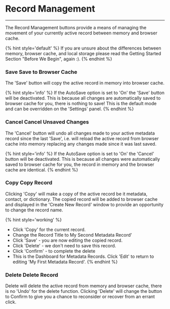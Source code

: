 # Record Management
---

The Record Management buttons provide a means of managing the movement of your currently active record between memory and browser cache.  

{% hint style='default' %}
  If you are unsure about the differences between memory, browser cache, and local storage please read the Getting Started Section "Before We Begin", again :).
{% endhint %} 

### <span class="btn btn-success btn-sm"> <i class="fa fa-floppy-o"></i> Save</span> Save to Browser Cache

The 'Save' button will copy the active record in memory into browser cache. 

{% hint style='info' %}
  If the AutoSave option is set to 'On' the 'Save' button will be deactivated.  This is because all changes are automatically saved to browser cache for you, there is nothing to save!  This is the default mode and can be overridden on the 'Settings' panel.
{% endhint %} 

### <span class="btn btn-warning btn-sm"> <i class="fa fa-undo"></i> Cancel</span> Cancel Unsaved Changes

The 'Cancel' button will undo all changes made to your active metadata record since the last 'Save', i.e. will reload the active record from browser cache into memory replacing any changes made since it was last saved.  

{% hint style='info' %}
  If the AutoSave option is set to 'On' the 'Cancel' button will be deactivated.  This is because all changes were automatically saved to browser cache for you, the record in memory and the browser cache are identical.
{% endhint %} 

### <span class="btn btn-info btn-sm"> <i class="fa fa-copy"></i> Copy</span> Copy Record

Clicking 'Copy' will make a copy of the active record be it metadata, contact, or dictionary.  The copied record will be added to browser cache and displayed in the 'Create New Record' window to provide an opportunity to change the record name.

{% hint style='working' %}
  * Click 'Copy' for the current record.
  * Change the Record Title to My Second Metadata Record'
  * Click 'Save' - you are now editing the copied record.
  * Click 'Delete' - we don't need to save this record.
  * Click 'Confirm' - to complete the delete
  * This is the Dashboard for Metadata Records.  Click 'Edit' to return to editing 'My First Metadata Record'.
{% endhint %}

### <span class="btn btn-danger btn-sm"> <i class="fa fa-times"></i> Delete</span> Delete Record

Delete will delete the active record from memory and browser cache, there is no 'Undo' for the delete function.  Clicking 'Delete' will change the button to <span class="btn btn-danger btn-sm"> <i class="fa fa-question"></i> Confirm</span> to give you a chance to reconsider or recover from an errant click.